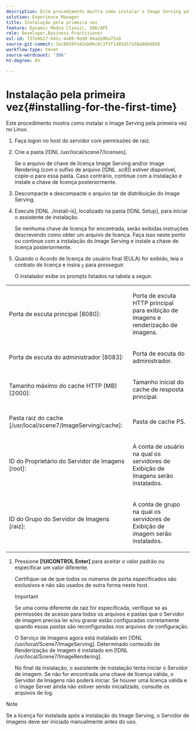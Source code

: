 ```yaml
---
description: Este procedimento mostra como instalar o Image Serving pela primeira vez no Linux.
solution: Experience Manager
title: Instalação pela primeira vez
feature: Dynamic Media Classic, SDK/API
role: Developer,Business Practitioner
exl-id: f27e6b27-641c-4a88-9ed0-94ada9ba75a9
source-git-commit: 1ec8b59f442eb96c6c3f5f1405d57a38a86bd056
workflow-type: tm+mt
source-wordcount: '386'
ht-degree: 0%

---
```


# Instalação pela primeira vez{#installing-for-the-first-time}

Este procedimento mostra como instalar o Image Serving pela primeira vez no Linux.

1. Faça logon no host do servidor com permissões de raiz.
1. Crie a pasta [!DNL /usr/local/scene7/licenses].

   Se o arquivo de chave de licença Image Serving and/or Image Rendering (com o sufixo de arquivo [!DNL .sc8]) estiver disponível, copie-o para essa pasta. Caso contrário, continue com a instalação e instale a chave de licença posteriormente.
1. Descompacte e descompacte o arquivo tar de distribuição do Image Serving.
1. Execute [!DNL ./install-is], localizado na pasta [!DNL Setup], para iniciar o assistente de instalação.

   Se nenhuma chave de licença for encontrada, serão exibidas instruções descrevendo como obter um arquivo de licença. Faça isso neste ponto ou continue com a instalação do Image Serving e instale a chave de licença posteriormente.
1. Quando o Acordo de licença de usuário final (EULA) for exibido, leia o contrato de licença e insira `y` para prosseguir.

   O instalador exibe os prompts listados na tabela a seguir.

<table id="table_0E7B673CAD8E4C5EB72F8283A0DDEFC8"> 
 <tbody> 
  <tr> 
   <td colname="col1"> <p><span class="codeph"> Porta de escuta principal [8080]:</span> </p> </td> 
   <td colname="col2"> <p>Porta de escuta HTTP principal para exibição de imagens e renderização de imagens. </p> </td> 
  </tr> 
  <tr> 
   <td colname="col1"> <p><span class="codeph"> Porta de escuta do administrador [8083]:</span> </p> </td> 
   <td colname="col2"> <p>Porta de escuta do administrador. </p> </td> 
  </tr> 
  <tr> 
   <td colname="col1"> <p><span class="codeph"> Tamanho máximo do cache HTTP (MB) [2000]:</span> </p> </td> 
   <td colname="col2"> <p>Tamanho inicial do cache de resposta principal. </p> </td> 
  </tr> 
  <tr> 
   <td colname="col1"> <p><span class="codeph"> Pasta raiz do cache [/usr/local/scene7/ImageServing/cache]:</span> </p> </td> 
   <td colname="col2"> <p>Pasta de cache PS. </p> </td> 
  </tr> 
  <tr> 
   <td colname="col1"> <p><span class="codeph"> ID do Proprietário do Servidor de Imagens [root]:</span> </p> </td> 
   <td colname="col2"> <p>A conta de usuário na qual os servidores de Exibição de Imagens serão instalados. </p> </td> 
  </tr> 
  <tr> 
   <td colname="col1"> <p><span class="codeph"> ID do Grupo do Servidor de Imagens [raiz]:</span> </p> </td> 
   <td colname="col2"> <p>A conta de grupo na qual os servidores de Exibição de imagem serão instalados. </p> </td> 
  </tr> 
 </tbody> 
</table>

1. Pressione **[!UICONTROL Enter]** para aceitar o valor padrão ou especificar um valor diferente.

   Certifique-se de que todos os números de porta especificados são exclusivos e não são usados de outra forma neste host.

   >[!IMPORTANT]
   >
   >Se uma conta diferente de raiz for especificada, verifique se as permissões de acesso para todos os arquivos e pastas que o Servidor de imagem precisa ler e/ou gravar estão configuradas corretamente quando essas pastas são reconfiguradas nos arquivos de configuração.
   >
   >O Serviço de Imagens agora está instalado em [!DNL /usr/local/Scene7/ImageServing]. Determinado conteúdo de Renderização de Imagem é instalado em [!DNL /usr/local/Scene7/ImageRendering].
   >
   >No final da instalação, o assistente de instalação tenta iniciar o Servidor de imagem. Se não for encontrada uma chave de licença válida, o Servidor de Imagens não poderá iniciar. Se houver uma licença válida e o Image Server ainda não estiver sendo inicializado, consulte os arquivos de log.

>[!NOTE]
>
>Se a licença for instalada após a instalação do Image Serving, o Servidor de Imagens deve ser iniciado manualmente antes do uso.
